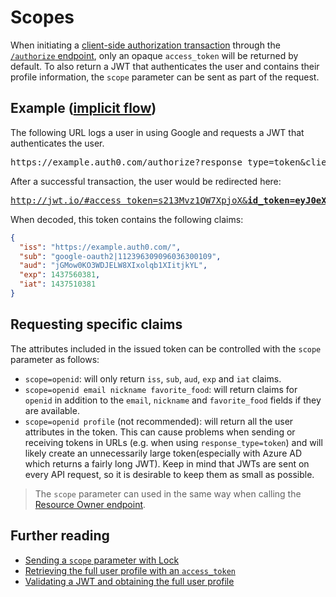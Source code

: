 # Scopes

When initiating a [client-side authorization transaction](/protocols#oauth-for-native-clients-and-javascript-in-the-browser) through the [`/authorize` endpoint](/auth-api#!#get--authorize_social),
only an opaque `access_token` will be returned by default.
To also return a JWT that authenticates the user and contains their profile information, the `scope` parameter can be sent as part of the request.

## Example ([implicit flow](/protocols#oauth-for-native-clients-and-javascript-in-the-browser))

The following URL logs a user in using Google and requests a JWT that authenticates the user.

<pre>
https://example.auth0.com/authorize?response_type=token&client_id=jGMow0KO3WDJELW8XIxolqb1XIitjkYL&redirect_uri=http://jwt.io&connection=google-oauth2&<strong>scope=openid</strong>
</pre>

After a successful transaction, the user would be redirected here:

<pre>
<a href="http://jwt.io/#access_token=s213Mvz1QW7XpjoX&id_token=eyJ0eXAiOiJKV1QiLCJhbGciOiJIUzI1NiJ9.eyJpc3MiOiJodHRwczovL2V4YW1wbGUuYXV0aDAuY29tLyIsInN1YiI6Imdvb2dsZS1vYXV0aDJ8MTEyMzk2MzA5MDk2MDM2MzAwMTA5IiwiYXVkIjoiakdNb3cwS08zV0RKRUxXOFhJeG9scWIxWElpdGprWUwiLCJleHAiOjE0Mzc1NjAzODEsImlhdCI6MTQzNzUxMDM4MX0.Rg9nV2j11epQawEB6tvlhnc4ZLBWJ-93YrtdGqBh6NA&token_type=Bearer&state=mep7BLYt1lAsLC94">http://jwt.io/#access_token=s213Mvz1QW7XpjoX&<strong>id_token=eyJ0eXAiOiJKV1QiLCJhbGciOiJIUzI1NiJ9.eyJpc3MiOiJodHRwczovL2V4YW1wbGUuYXV0aDAuY29tLyIsInN1YiI6Imdvb2dsZS1vYXV0aDJ8MTEyMzk2MzA5MDk2MDM2MzAwMTA5IiwiYXVkIjoiakdNb3cwS08zV0RKRUxXOFhJeG9scWIxWElpdGprWUwiLCJleHAiOjE0Mzc1NjAzODEsImlhdCI6MTQzNzUxMDM4MX0.Rg9nV2j11epQawEB6tvlhnc4ZLBWJ-93YrtdGqBh6NA</strong>&token_type=Bearer&state=mep7BLYt1lAsLC94</a>
</pre>

When decoded, this token contains the following claims:

```json
{
  "iss": "https://example.auth0.com/",
  "sub": "google-oauth2|112396309096036300109",
  "aud": "jGMow0KO3WDJELW8XIxolqb1XIitjkYL",
  "exp": 1437560381,
  "iat": 1437510381
}
```

## Requesting specific claims

The attributes included in the issued token can be controlled with the `scope` parameter as follows:

* `scope=openid`: will only return `iss`, `sub`, `aud`, `exp` and `iat` claims.
* `scope=openid email nickname favorite_food`: will return claims for `openid` in addition to the `email`, `nickname` and `favorite_food` fields if they are available.
* `scope=openid profile` (not recommended): will return all the user attributes in the token.
This can cause problems when sending or receiving tokens in URLs (e.g. when using `response_type=token`) and will likely create an unnecessarily large token(especially with Azure AD which returns a fairly long JWT).
Keep in mind that JWTs are sent on every API request, so it is desirable to keep them as small as possible.

> The `scope` parameter can used in the same way when calling the [Resource Owner endpoint](/auth-api#!#post--oauth-ro).


## Further reading

* [Sending a `scope` parameter with Lock](/libraries/lock/sending-authentication-parameters#scope-string-)
* [Retrieving the full user profile with an `access_token`](/auth-api#!#get--userinfo)
* [Validating a JWT and obtaining the full user profile](/auth-api#!#post--tokeninfo)
